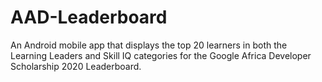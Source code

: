 # AAD-Leaderboard
An Android mobile app that displays the top 20 learners in both the Learning Leaders and Skill IQ categories for the Google Africa Developer Scholarship 2020 Leaderboard.
